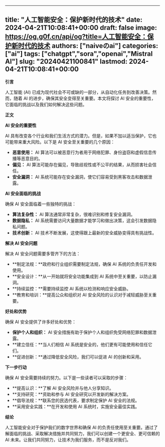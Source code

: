 
---
title: "人工智能安全：保护新时代的技术"
date: 2024-04-21T10:08:41+00:00
draft: false
image: https://og.g0f.cn/api/og?title=人工智能安全：保护新时代的技术
authors: ["naiveのai"]
categories: ["ai"]
tags: ["chatgpt","sora","openai","Mistral AI"]
slug: "20240421100841"
lastmod: 2024-04-21T10:08:41+00:00
---
**引言**

人工智能 (AI) 已成为现代社会不可或缺的一部分，从自动化任务到改善决策。然而，随着 AI 的进步，确保其安全变得至关重要。本文将探讨 AI 安全的重要性，它面临的挑战以及我们如何解决这些问题。

**正文**

**AI 安全的重要性**

AI 具有改变各个行业和我们生活方式的潜力。但是，如果不加以适当保护，它也可能带来重大风险。以下是 AI 安全至关重要的几个原因：

- **恶意使用：** AI 算法可以被恶意行为者用于网络犯罪、身份盗窃和虚假信息传播等恶意目的。
- **偏见：** AI 算法可能存在偏见，导致歧视性或不公平的结果，从而损害社会信任。
- **安全漏洞：** AI 系统可能存在安全漏洞，使它们容易受到黑客攻击和数据泄露。

**AI 安全面临的挑战**

确保 AI 安全面临着一些独特的挑战：

- **算法复杂性：** AI 算法通常非常复杂，很难识别和修复安全漏洞。
- **数据隐私：** AI 系统需要访问大量数据才能学习和做出决策，这会引发数据隐私问题。
- **技术创新：** AI 技术不断发展，这使得跟上最新的安全威胁变得具有挑战性。

**解决 AI 安全问题**

解决 AI 安全问题需要多管齐下的方法：

- **制定法规：**政府和行业组织需要制定法规，确保 AI 系统的负责任开发和使用。
- **安全设计：**从一开始就将安全功能集成到 AI 系统中至关重要，以防止漏洞。
- **持续监控：**需要持续监控 AI 系统以检测和响应安全威胁。
- **教育和培训：**提高公众和组织对 AI 安全风险的认识对于减轻威胁至关重要。

**好处和优势**

确保 AI 安全提供了许多好处和优势：

- **保护个人和组织：** AI 安全措施有助于保护个人和组织免受网络犯罪和数据泄露。
- **建立信任：**当人们相信 AI 系统是安全的，他们更有可能使用和信任它们。
- **促进创新：**通过降低安全风险，我们可以促进 AI 的创新和采用。

**下一步行动**

确保 AI 安全需要持续的努力。以下是一些读者可以采取的步骤：

- **提高认识：**了解 AI 安全风险并与他人分享知识。
- **支持研究：**资助和参与 AI 安全研究以开发新的解决方案。
- **倡导法规：**联系您的民选代表，要求制定保护 AI 安全的法规。
- **采用安全实践：**在开发和使用 AI 系统时，实施安全最佳实践。

**结论**

人工智能安全对于保护我们的数字世界和确保 AI 的负责任使用至关重要。通过了解面临的挑战、采取解决措施并共同努力，我们可以创建一个更安全、更可信赖的 AI 未来。让我们共同努力，让技术为我们服务，而不是反对我们。